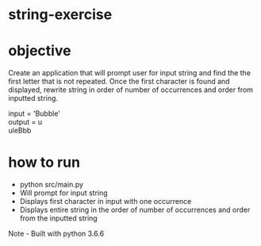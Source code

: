 # string-exercise

# objective
Create an application that will prompt user for input string and find the the first letter that is not repeated. Once the first character is found and displayed, rewrite string in order of number of occurrences and order from inputted string. 

input = 'Bubble'  
output = u  
         uleBbb  

# how to run
* python src/main.py
* Will prompt for input string
* Displays first character in input with one occurrence
* Displays entire string in the order of number of occurrences and order from the inputted string

Note - Built with python 3.6.6
